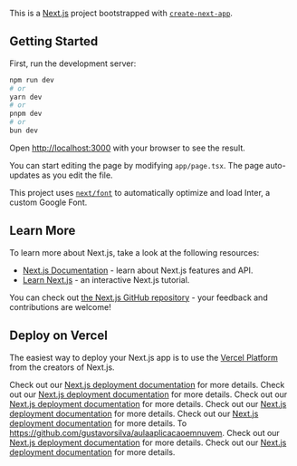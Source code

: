 This is a [Next.js](https://nextjs.org/) project bootstrapped with [`create-next-app`](https://github.com/vercel/next.js/tree/canary/packages/create-next-app).

## Getting Started

First, run the development server:

```bash
npm run dev
# or
yarn dev
# or
pnpm dev
# or
bun dev
```

Open [http://localhost:3000](http://localhost:3000) with your browser to see the result.

You can start editing the page by modifying `app/page.tsx`. The page auto-updates as you edit the file.

This project uses [`next/font`](https://nextjs.org/docs/basic-features/font-optimization) to automatically optimize and load Inter, a custom Google Font.

## Learn More

To learn more about Next.js, take a look at the following resources:

- [Next.js Documentation](https://nextjs.org/docs) - learn about Next.js features and API.
- [Learn Next.js](https://nextjs.org/learn) - an interactive Next.js tutorial.

You can check out [the Next.js GitHub repository](https://github.com/vercel/next.js/) - your feedback and contributions are welcome!

## Deploy on Vercel

The easiest way to deploy your Next.js app is to use the [Vercel Platform](https://vercel.com/new?utm_medium=default-template&filter=next.js&utm_source=create-next-app&utm_campaign=create-next-app-readme) from the creators of Next.js.

Check out our [Next.js deployment documentation](https://nextjs.org/docs/deployment) for more details.
Check out our [Next.js deployment documentation](https://nextjs.org/docs/deployment) for more details.
Check out our [Next.js deployment documentation](https://nextjs.org/docs/deployment) for more details.
Check out our [Next.js deployment documentation](https://nextjs.org/docs/deployment) for more details.
Check out our [Next.js deployment documentation](https://nextjs.org/docs/deployment) for more details.
To https://github.com/gustavorsilva/aulaaplicacaoemnuvem.
Check out our [Next.js deployment documentation](https://nextjs.org/docs/deployment) for more details.
Check out our [Next.js deployment documentation](https://nextjs.org/docs/deployment) for more details.



